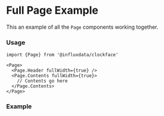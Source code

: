 # Full Page Example

This an example of all the `Page` components working together.

### Usage
```tsx
import {Page} from '@influxdata/clockface'
```
```tsx
<Page>
  <Page.Header fullWidth={true} />
  <Page.Contents fullWidth={true}>
    // Contents go here
  </Page.Contents>
</Page>
```

### Example
<!-- STORY -->


<!-- STORY HIDE START -->

<!-- STORY HIDE END -->

<!-- PROPS -->
